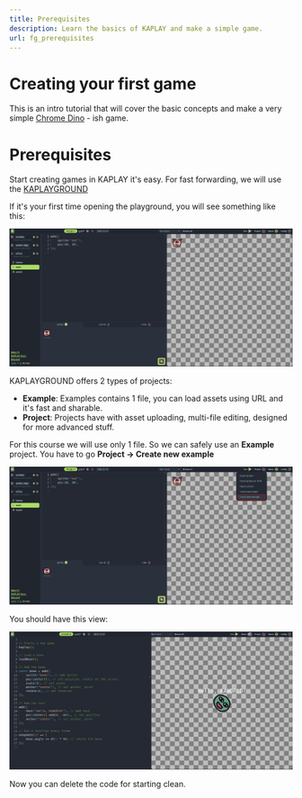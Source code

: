 ```yaml
---
title: Prerequisites
description: Learn the basics of KAPLAY and make a simple game.
url: fg_prerequisites
---
```


# Creating your first game

This is an intro tutorial that will cover the basic concepts and make a very
simple [Chrome Dino](https://en.wikipedia.org/wiki/Dinosaur_Game) - ish game.

# Prerequisites

Start creating games in KAPLAY it's easy. For fast forwarding, we will use the
[KAPLAYGROUND](https://play.kaplayjs.com)

If it's your first time opening the playground, you will see something like
this:

![KAPLAYGROUND](./assets/pg.png)

KAPLAYGROUND offers 2 types of projects:

- **Example**: Examples contains 1 file, you can load assets using URL and it's
  fast and sharable.
- **Project**: Projects have with asset uploading, multi-file editing, designed
  for more advanced stuff.

For this course we will use only 1 file. So we can safely use an **Example**
project. You have to go **Project -> Create new example**

![Create new Project](./assets/createproject.png)

You should have this view:

![alt text](./assets/readyforplay.png)

Now you can delete the code for starting clean.
